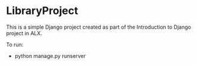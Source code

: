 # LibraryProject

This is a simple Django project created as part of the Introduction to Django project in ALX.

To run:
- python manage.py runserver